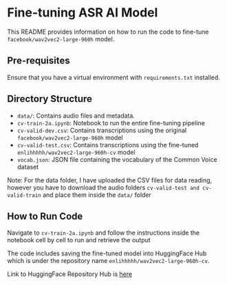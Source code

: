 # Fine-tuning ASR AI Model

This README provides information on how to run the code to fine-tune `facebook/wav2vec2-large-960h` model.

## Pre-requisites 

Ensure that you have a virtual environment with `requirements.txt` installed.

## Directory Structure

- `data/`: Contains audio files and metadata.
- `cv-train-2a.ipynb`: Notebook to run the entire fine-tuning pipeline
- `cv-valid-dev.csv`: Contains transcriptions using the original `facebook/wav2vec2-large-960h` model
- `cv-valid-test.csv`: Contains transcriptions using the fine-tuned `enlihhhhh/wav2vec2-large-960h-cv` model
- `vocab.json`: JSON file containing the vocabulary of the Common Voice dataset

Note: For the data folder, I have uploaded the CSV files for data reading, however you have to download the audio folders `cv-valid-test and cv-valid-train` and place them inside the `data/` folder

## How to Run Code

Navigate to `cv-train-2a.ipynb` and follow the instructions inside the notebook cell by cell to run and retrieve the output

The code includes saving the fine-tuned model into HuggingFace Hub which is under the repository name `enlihhhhh/wav2vec2-large-960h-cv`.

Link to HuggingFace Repository Hub is [here](https://huggingface.co/enlihhhhh/wav2vec2-large-960h-cv
)